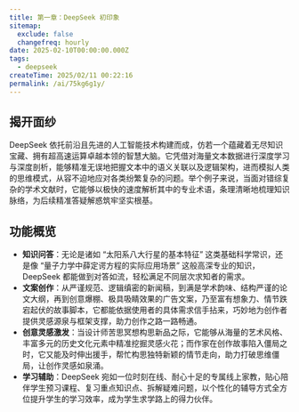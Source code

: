```yaml
---
title: 第一章：DeepSeek 初印象
sitemap:
  exclude: false
  changefreq: hourly
date: 2025-02-10T00:00:00.000Z
tags:
  - deepseek
createTime: 2025/02/11 00:22:16
permalink: /ai/75kg6g1y/
---
```


## 揭开面纱

DeepSeek 依托前沿且先进的人工智能技术构建而成，仿若一个蕴藏着无尽知识宝藏、拥有超高速运算卓越本领的智慧大脑。它凭借对海量文本数据进行深度学习与深度剖析，能够精准无误地把握文本中的语义关联以及逻辑架构，进而模拟人类的思维模式，从容不迫地应对各类纷繁复杂的问题。举个例子来说，当面对错综复杂的学术文献时，它能够以极快的速度解析其中的专业术语，条理清晰地梳理知识脉络，为后续精准答疑解惑筑牢坚实根基。

## 功能概览
- **知识问答**：无论是诸如 “太阳系八大行星的基本特征” 这类基础科学常识，还是像 “量子力学中薛定谔方程的实际应用场景” 这般高深专业的知识，DeepSeek 都能做到对答如流，轻松满足不同层次求知者的需求。
- **文案创作**：从严谨规范、逻辑缜密的新闻稿，到满是学术韵味、结构严谨的论文大纲，再到创意爆棚、极具吸睛效果的广告文案，乃至富有想象力、情节跌宕起伏的故事脚本，它都能依据使用者的具体需求信手拈来，巧妙地为创作者提供灵感源泉与框架支撑，助力创作之路一路畅通。
- **创意灵感激发**：当设计师苦思冥想构思新品之际，它能够从海量的艺术风格、丰富多元的历史文化元素中精准挖掘灵感火花；而作家在创作故事陷入僵局之时，它又能及时伸出援手，帮忙构思独特新颖的情节走向，助力打破思维僵局，让创作灵感如泉涌。
- **学习辅助**：DeepSeek 宛如一位时刻在线、耐心十足的专属线上家教，贴心陪伴学生预习课程、复习重点知识点、拆解疑难问题，以个性化的辅导方式全方位提升学生的学习效率，成为学生求学路上的得力伙伴。



